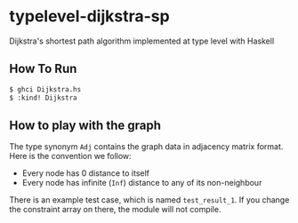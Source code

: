 # typelevel-dijkstra-sp
Dijkstra's shortest path algorithm implemented at type level with Haskell

## How To Run
```bash
$ ghci Dijkstra.hs
$ :kind! Dijkstra
```

## How to play with the graph
The type synonym `Adj` contains the graph data in adjacency matrix format. Here is the convention we follow:

* Every node has 0 distance to itself
* Every node has infinite (`Inf`) distance to any of its non-neighbour

There is an example test case, which is named `test_result_1`. If you change the constraint array on there, the module will not compile.
